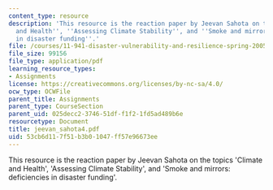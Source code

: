 ```yaml
---
content_type: resource
description: 'This resource is the reaction paper by Jeevan Sahota on the topics ''Climate
  and Health'', ''Assessing Climate Stability'', and ''Smoke and mirrors: deficiencies
  in disaster funding''.'
file: /courses/11-941-disaster-vulnerability-and-resilience-spring-2005/53cb6d117f51b3b01047ff57e96673ee_jeevan_sahota4.pdf
file_size: 99156
file_type: application/pdf
learning_resource_types:
- Assignments
license: https://creativecommons.org/licenses/by-nc-sa/4.0/
ocw_type: OCWFile
parent_title: Assignments
parent_type: CourseSection
parent_uid: 025decc2-3746-51df-f1f2-1fd5ad489b6e
resourcetype: Document
title: jeevan_sahota4.pdf
uid: 53cb6d11-7f51-b3b0-1047-ff57e96673ee
---
```

This resource is the reaction paper by Jeevan Sahota on the topics 'Climate and Health', 'Assessing Climate Stability', and 'Smoke and mirrors: deficiencies in disaster funding'.